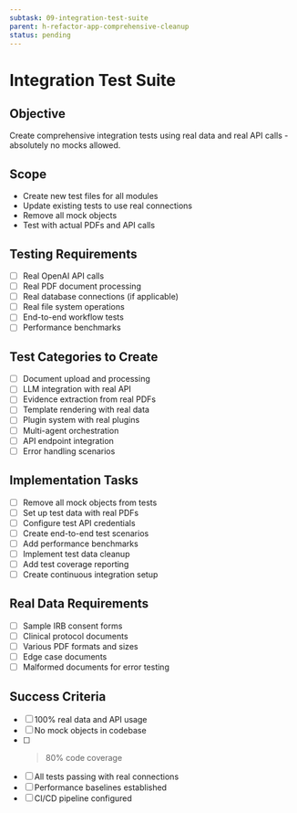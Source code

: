 ```yaml
---
subtask: 09-integration-test-suite
parent: h-refactor-app-comprehensive-cleanup
status: pending
---
```


# Integration Test Suite

## Objective
Create comprehensive integration tests using real data and real API calls - absolutely no mocks allowed.

## Scope
- Create new test files for all modules
- Update existing tests to use real connections
- Remove all mock objects
- Test with actual PDFs and API calls

## Testing Requirements
- [ ] Real OpenAI API calls
- [ ] Real PDF document processing
- [ ] Real database connections (if applicable)
- [ ] Real file system operations
- [ ] End-to-end workflow tests
- [ ] Performance benchmarks

## Test Categories to Create
- [ ] Document upload and processing
- [ ] LLM integration with real API
- [ ] Evidence extraction from real PDFs
- [ ] Template rendering with real data
- [ ] Plugin system with real plugins
- [ ] Multi-agent orchestration
- [ ] API endpoint integration
- [ ] Error handling scenarios

## Implementation Tasks
- [ ] Remove all mock objects from tests
- [ ] Set up test data with real PDFs
- [ ] Configure test API credentials
- [ ] Create end-to-end test scenarios
- [ ] Add performance benchmarks
- [ ] Implement test data cleanup
- [ ] Add test coverage reporting
- [ ] Create continuous integration setup

## Real Data Requirements
- [ ] Sample IRB consent forms
- [ ] Clinical protocol documents
- [ ] Various PDF formats and sizes
- [ ] Edge case documents
- [ ] Malformed documents for error testing

## Success Criteria
- [ ] 100% real data and API usage
- [ ] No mock objects in codebase
- [ ] >80% code coverage
- [ ] All tests passing with real connections
- [ ] Performance baselines established
- [ ] CI/CD pipeline configured
